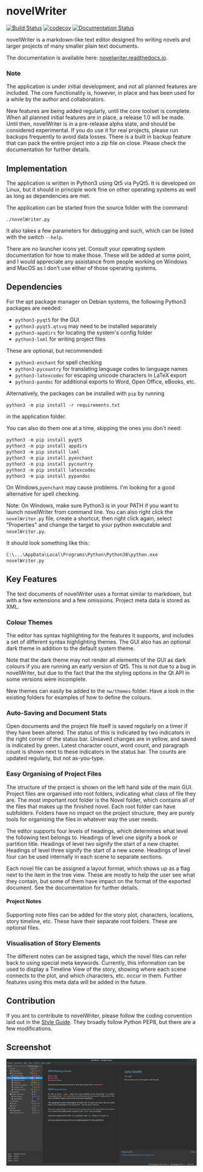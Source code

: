 # novelWriter

[![Build Status](https://travis-ci.com/vkbo/novelWriter.svg?branch=master)](https://travis-ci.com/vkbo/novelWriter)
[![codecov](https://codecov.io/gh/vkbo/novelWriter/branch/master/graph/badge.svg)](https://codecov.io/gh/vkbo/novelWriter)
[![Documentation Status](https://readthedocs.org/projects/novelwriter/badge/?version=latest)](https://novelwriter.readthedocs.io/en/latest/?badge=latest)

novelWriter is a markdown-like text editor designed fro writing novels and larger projects of many smaller plain text documents.

The documentation is available here: [novelwriter.readthedocs.io](https://novelwriter.readthedocs.io/).

### Note

The application is under initial development, and not all planned features are included.
The core functionality is, however, in place and has been used for a while by the author and collaborators.

New features are being added regularly, until the core toolset is complete.
When all planned initial features are in place, a release 1.0 will be made.
Until then, novelWriter is in a pre-release alpha state, and should be considered experimental.
If you do use it for real projects, please run backups frequently to avoid data losses.
There is a built in backup feature that can pack the entire project into a zip file on close.
Please check the documentation for further details.

## Implementation

The application is written in Python3 using Qt5 via PyQt5.
It is developed on Linux, but it should in principle work fine on other operating systems as well as long as dependencies are met.

The application can be started from the source folder with the command:
```
./novelWriter.py
```

It also takes a few parameters for debugging and such, which can be listed with the switch `--help`.

There are no launcher icons yet.
Consult your operating system documentation for how to make those.
These will be added at some point, and I would appreciate any assistance from people working on Windows and MacOS as I don't use either of those operating systems.

## Dependencies

For the apt package manager on Debian systems, the following Python3 packages are needed:

* `python3-pyqt5` for the GUI
* `python3-pyqt5.qtsvg` may need to be installed separately
* `python3-appdirs` for locating the system's config folder
* `python3-lxml` for writing project files

These are optional, but recommended:

* `python3-enchant` for spell checking
* `python3-pycountry` for translating language codes to language names
* `python3-latexcodec` for escaping unicode characters in LaTeX export
* `python3-pandoc` for additional exports to Word, Open Office, eBooks, etc.

Alternatively, the packages can be installed with `pip` by running
```
python3 -m pip install -r requirements.txt
```
in the application folder.

You can also do them one at a time, skipping the ones you don't need:
```
python3 -m pip install pyqt5
python3 -m pip install appdirs
python3 -m pip install lxml
python3 -m pip install pyenchant
python3 -m pip install pycountry
python3 -m pip install latexcodec
python3 -m pip install pypandoc
```
On Windows,`pyenchant` may cause problems.
I'm looking for a good alternative for spell checking.

Note: On Windows, make sure Python3 is in your PATH if you want to launch novelWriter from command line.
You can also right click the `novelWriter.py` file, create a shortcut, then right click again, select "Properties" and change the target to your python executable and `novelWriter.py`.

It should look something like this:
```
C:\...\AppData\Local\Programs\Python\Python38\python.exe novelWriter.py
```

## Key Features

The text documents of novelWriter uses a format similar to markdown, but with a few extensions and a few omissions.
Project meta data is stored as XML.

### Colour Themes

The editor has syntax highlighting for the features it supports, and includes a set of different syntax highlighting themes.
The GUI also has an optional dark theme in addition to the default system theme.

Note that the dark theme may not render all elements of the GUI as dark colours if you are running an early version of Qt5.
This is not due to a bug in novelWriter, but due to the fact that the the styling options in the Qt API in some versions were incomplete.

New themes can easily be added to the `nw/themes` folder.
Have a look in the existing folders for examples of how to define the colours.

### Auto-Saving and Document Stats

Open documents and the project file itself is saved regularly on a timer if they have been altered.
The status of this is indicated by two indicators in the right corner of the status bar.
Unsaved changes are in yellow, and saved is indicated by green.
Latest character count, word count, and paragraph count is shown next to these indicators in the status bar.
The counts are updated regularly, but not as-you-type.

### Easy Organising of Project Files

The structure of the project is shown on the left hand side of the main GUI.
Project files are organised into root folders, indicating what class of file they are.
The most important root folder is the Novel folder, which contains all of the files that makes up the finished novel.
Each root folder can have subfolders.
Folders have no impact on the project structure, they are purely tools for organising the files in whatever way the user needs.

The editor supports four levels of headings, which determines what level the following text belongs to.
Headings of level one signify a book or partition title.
Headings of level two signify the start of a new chapter.
Headings of level three signify the start of a new scene.
Headings of level four can be used internally in each scene to separate sections.

Each novel file can be assigned a layout format, which shows up as a flag next to the item in the tree view.
These are mostly to help the user see what they contain, but some of them have impact on the format of the exported document.
See the documentation for further details.

#### Project Notes

Supporting note files can be added for the story plot, characters, locations, story timeline, etc.
These have their separate root folders.
These are optional files.

### Visualisation of Story Elements

The different notes can be assigned tags, which the novel files can refer back to using special meta keywords.
Currently, this information can be used to display a Timeline View of the story, showing where each scene connects to the plot, and which characters, etc. occur in them.
Further features using this meta data will be added in the future.

## Contribution

If you ant to contribute to novelWriter, please follow the coding convention laid out in the [Style Guide](docs/markdown/style.md).
They broadly follow Python PEP8, but there are a few modifications.

## Screenshot

![Screenshot 1](docs/source/images/screenshot.png)
